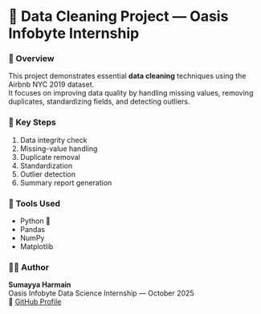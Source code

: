 # 🧹 Data Cleaning Project — Oasis Infobyte Internship

### 📘 Overview
This project demonstrates essential **data cleaning** techniques using the Airbnb NYC 2019 dataset.  
It focuses on improving data quality by handling missing values, removing duplicates, standardizing fields, and detecting outliers.

### 🧩 Key Steps
1. Data integrity check  
2. Missing-value handling  
3. Duplicate removal  
4. Standardization  
5. Outlier detection  
6. Summary report generation

### 🧰 Tools Used
- Python 🐍  
- Pandas  
- NumPy  
- Matplotlib  

### 👩‍💻 Author
**Sumayya Harmain**  
Oasis Infobyte Data Science Internship — October 2025  
📎 [GitHub Profile](https://github.com/yourusername)
